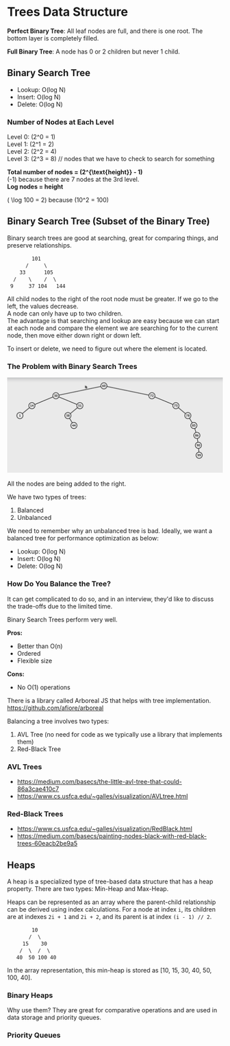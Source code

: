 # **Trees Data Structure**

**Perfect Binary Tree**: All leaf nodes are full, and there is one root. The bottom layer is completely filled.

**Full Binary Tree**: A node has 0 or 2 children but never 1 child.

## Binary Search Tree

- Lookup: O(log N)
- Insert: O(log N)
- Delete: O(log N)

### Number of Nodes at Each Level

Level 0: \(2^0 = 1\)  
Level 1: \(2^1 = 2\)  
Level 2: \(2^2 = 4\)  
Level 3: \(2^3 = 8\) // nodes that we have to check to search for something

**Total number of nodes = \(2^{\text{height}} - 1\)**  
(-1) because there are 7 nodes at the 3rd level.  
**Log nodes = height**

\( \log 100 = 2\) because \(10^2 = 100\)

## Binary Search Tree (Subset of the Binary Tree)

Binary search trees are good at searching, great for comparing things, and preserve relationships.

```
        101
      /     \
    33      105
  /    \    /  \
 9     37 104   144
```

All child nodes to the right of the root node must be greater. If we go to the left, the values decrease.  
A node can only have up to two children.  
The advantage is that searching and lookup are easy because we can start at each node and compare the element we are searching for to the current node, then move either down right or down left.

To insert or delete, we need to figure out where the element is located.

### The Problem with Binary Search Trees

![img.png](img.png)

All the nodes are being added to the right.

We have two types of trees:
1. Balanced
2. Unbalanced

We need to remember why an unbalanced tree is bad. Ideally, we want a balanced tree for performance optimization as below:
- Lookup: O(log N)
- Insert: O(log N)
- Delete: O(log N)

### How Do You Balance the Tree?

It can get complicated to do so, and in an interview, they'd like to discuss the trade-offs due to the limited time.

Binary Search Trees perform very well.

**Pros:**
- Better than O(n)
- Ordered
- Flexible size

**Cons:**
- No O(1) operations

There is a library called Arboreal JS that helps with tree implementation.
https://github.com/afiore/arboreal

Balancing a tree involves two types:
1. AVL Tree (no need for code as we typically use a library that implements them)
2. Red-Black Tree

### AVL Trees
- https://medium.com/basecs/the-little-avl-tree-that-could-86a3cae410c7
- https://www.cs.usfca.edu/~galles/visualization/AVLtree.html

### Red-Black Trees
- https://www.cs.usfca.edu/~galles/visualization/RedBlack.html
- https://medium.com/basecs/painting-nodes-black-with-red-black-trees-60eacb2be9a5

## Heaps

A heap is a specialized type of tree-based data structure that has a heap property. There are two types: Min-Heap and Max-Heap.

Heaps can be represented as an array where the parent-child relationship can be derived using index calculations. For a node at index `i`, its children are at indexes `2i + 1` and `2i + 2`, and its parent is at index `(i - 1) // 2`.

```
        10
       /  \
     15    30
    /  \  /  \
   40  50 100 40
```

In the array representation, this min-heap is stored as [10, 15, 30, 40, 50, 100, 40].

### Binary Heaps
Why use them? They are great for comparative operations and are used in data storage and priority queues.

### Priority Queues